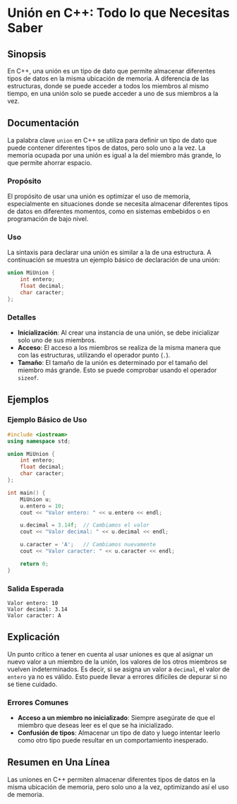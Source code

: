 <!--
Meta Description: # Unión en C++: Todo lo que Necesitas Saber ## Sinopsis En C++, una unión es un tipo de dato que permite almacenar diferentes tipos de datos en la mis...
Meta Keywords: unión, una, valor, que, entero
-->

# Unión en C++: Todo lo que Necesitas Saber

## Sinopsis
En C++, una unión es un tipo de dato que permite almacenar diferentes tipos de datos en la misma ubicación de memoria. A diferencia de las estructuras, donde se puede acceder a todos los miembros al mismo tiempo, en una unión solo se puede acceder a uno de sus miembros a la vez.

## Documentación
La palabra clave `union` en C++ se utiliza para definir un tipo de dato que puede contener diferentes tipos de datos, pero solo uno a la vez. La memoria ocupada por una unión es igual a la del miembro más grande, lo que permite ahorrar espacio.

### Propósito
El propósito de usar una unión es optimizar el uso de memoria, especialmente en situaciones donde se necesita almacenar diferentes tipos de datos en diferentes momentos, como en sistemas embebidos o en programación de bajo nivel.

### Uso
La sintaxis para declarar una unión es similar a la de una estructura. A continuación se muestra un ejemplo básico de declaración de una unión:

```cpp
union MiUnion {
    int entero;
    float decimal;
    char caracter;
};
```

### Detalles
- **Inicialización**: Al crear una instancia de una unión, se debe inicializar solo uno de sus miembros.
- **Acceso**: El acceso a los miembros se realiza de la misma manera que con las estructuras, utilizando el operador punto (`.`).
- **Tamaño**: El tamaño de la unión es determinado por el tamaño del miembro más grande. Esto se puede comprobar usando el operador `sizeof`.

## Ejemplos

### Ejemplo Básico de Uso
```cpp
#include <iostream>
using namespace std;

union MiUnion {
    int entero;
    float decimal;
    char caracter;
};

int main() {
    MiUnion u;
    u.entero = 10;
    cout << "Valor entero: " << u.entero << endl;

    u.decimal = 3.14f;  // Cambiamos el valor
    cout << "Valor decimal: " << u.decimal << endl;

    u.caracter = 'A';   // Cambiamos nuevamente
    cout << "Valor caracter: " << u.caracter << endl;

    return 0;
}
```

### Salida Esperada
```
Valor entero: 10
Valor decimal: 3.14
Valor caracter: A
```

## Explicación
Un punto crítico a tener en cuenta al usar uniones es que al asignar un nuevo valor a un miembro de la unión, los valores de los otros miembros se vuelven indeterminados. Es decir, si se asigna un valor a `decimal`, el valor de `entero` ya no es válido. Esto puede llevar a errores difíciles de depurar si no se tiene cuidado.

### Errores Comunes
- **Acceso a un miembro no inicializado**: Siempre asegúrate de que el miembro que deseas leer es el que se ha inicializado.
- **Confusión de tipos**: Almacenar un tipo de dato y luego intentar leerlo como otro tipo puede resultar en un comportamiento inesperado.

## Resumen en Una Línea
Las uniones en C++ permiten almacenar diferentes tipos de datos en la misma ubicación de memoria, pero solo uno a la vez, optimizando así el uso de memoria.